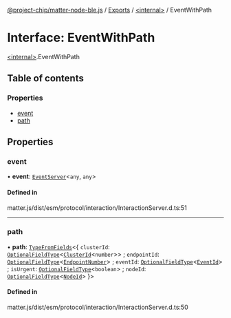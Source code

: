 [@project-chip/matter-node-ble.js](../README.md) / [Exports](../modules.md) / [\<internal\>](../modules/internal_.md) / EventWithPath

# Interface: EventWithPath

[\<internal\>](../modules/internal_.md).EventWithPath

## Table of contents

### Properties

- [event](internal_.EventWithPath.md#event)
- [path](internal_.EventWithPath.md#path)

## Properties

### event

• **event**: [`EventServer`](../classes/internal_.EventServer.md)\<`any`, `any`\>

#### Defined in

matter.js/dist/esm/protocol/interaction/InteractionServer.d.ts:51

___

### path

• **path**: [`TypeFromFields`](../modules/internal_.md#typefromfields)\<\{ `clusterId`: [`OptionalFieldType`](internal_.OptionalFieldType.md)\<[`ClusterId`](../modules/internal_.md#clusterid)\<`number`\>\> ; `endpointId`: [`OptionalFieldType`](internal_.OptionalFieldType.md)\<[`EndpointNumber`](../modules/internal_.md#endpointnumber)\> ; `eventId`: [`OptionalFieldType`](internal_.OptionalFieldType.md)\<[`EventId`](../modules/internal_.md#eventid)\> ; `isUrgent`: [`OptionalFieldType`](internal_.OptionalFieldType.md)\<`boolean`\> ; `nodeId`: [`OptionalFieldType`](internal_.OptionalFieldType.md)\<[`NodeId`](../modules/internal_.md#nodeid)\>  }\>

#### Defined in

matter.js/dist/esm/protocol/interaction/InteractionServer.d.ts:50
